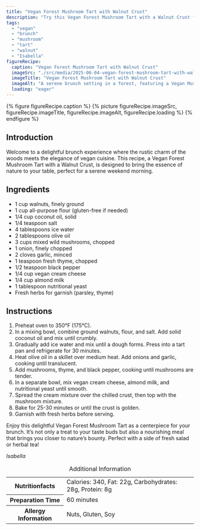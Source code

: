 ```yaml
---
title: "Vegan Forest Mushroom Tart with Walnut Crust"
description: "Try this Vegan Forest Mushroom Tart with a Walnut Crust for a woody, rustic brunch. Full of earthy flavors and creamy textures, it's perfect for weekend dining."
tags:
  - "vegan"
  - "brunch"
  - "mushroom"
  - "tart"
  - "walnut"
  - "Isabella"
figureRecipe: 
  caption: "Vegan Forest Mushroom Tart with Walnut Crust"
  imageSrc: "./src/media/2025-06-04-vegan-forest-mushroom-tart-with-walnut-crust-6586.png"
  imageTitle: "Vegan Forest Mushroom Tart with Walnut Crust"
  imageAlt: "A serene brunch setting in a forest, featuring a Vegan Mushroom Tart with Walnut Crust on a wooden table, accented by wildflowers and simple utensils, bathed in soft natural light."
  loading: "eager"
---
```


{% figure figureRecipe.caption %}
{% picture figureRecipe.imageSrc, figureRecipe.imageTitle, figureRecipe.imageAlt, figureRecipe.loading %}
{% endfigure %}

## Introduction

Welcome to a delightful brunch experience where the rustic charm of the woods meets the elegance of vegan cuisine. This recipe, a Vegan Forest Mushroom Tart with a Walnut Crust, is designed to bring the essence of nature to your table, perfect for a serene weekend morning.

## Ingredients

- 1 cup walnuts, finely ground
- 1 cup all-purpose flour (gluten-free if needed)
- 1/4 cup coconut oil, solid
- 1/4 teaspoon salt
- 4 tablespoons ice water
- 2 tablespoons olive oil
- 3 cups mixed wild mushrooms, chopped
- 1 onion, finely chopped
- 2 cloves garlic, minced
- 1 teaspoon fresh thyme, chopped
- 1/2 teaspoon black pepper
- 1/4 cup vegan cream cheese
- 1/4 cup almond milk
- 1 tablespoon nutritional yeast
- Fresh herbs for garnish (parsley, thyme)

## Instructions

1. Preheat oven to 350°F (175°C).
2. In a mixing bowl, combine ground walnuts, flour, and salt. Add solid coconut oil and mix until crumbly.
3. Gradually add ice water and mix until a dough forms. Press into a tart pan and refrigerate for 30 minutes.
4. Heat olive oil in a skillet over medium heat. Add onions and garlic, cooking until translucent.
5. Add mushrooms, thyme, and black pepper, cooking until mushrooms are tender.
6. In a separate bowl, mix vegan cream cheese, almond milk, and nutritional yeast until smooth.
7. Spread the cream mixture over the chilled crust, then top with the mushroom mixture.
8. Bake for 25-30 minutes or until the crust is golden.
9. Garnish with fresh herbs before serving.

Enjoy this delightful Vegan Forest Mushroom Tart as a centerpiece for your brunch. It’s not only a treat to your taste buds but also a nourishing meal that brings you closer to nature’s bounty. Perfect with a side of fresh salad or herbal tea!

*Isabella*

<table><caption class='sr-only'>Additional Information</caption><tr><th>Nutritionfacts</th><td>Calories: 340, Fat: 22g, Carbohydrates: 28g, Protein: 8g&nbsp;</td></tr><tr><th>Preparation Time</th><td>60 minutes&nbsp;</td></tr><tr><th>Allergy Information</th><td>Nuts, Gluten, Soy&nbsp;</td></tr></table>

